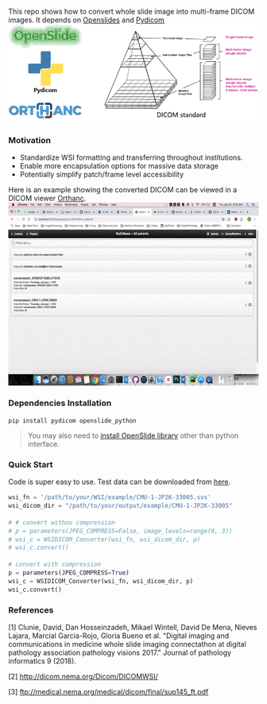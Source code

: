This repo shows how to convert whole slide image into multi-frame DICOM images. It depends on [Openslides](https://openslide.org/) and [Pydicom](https://pydicom.github.io/)
![figure](./figure1.png)
### Motivation
* Standardize WSI formatting and transferring throughout institutions. 
* Enable more encapsulation options for massive data storage
* Potentially simplify patch/frame level accessibility

Here is an example showing the converted DICOM can be viewed in a DICOM viewer [Orthanc](https://www.orthanc-server.com). 
![example](./example.gif)

### Dependencies Installation
```
pip install pydicom openslide_python
```
> You may also need to [install OpenSlide library](https://gist.github.com/digvijayky/b01c3f5e05ea0619c26d1bcc323c3761) other than python interface.

### Quick Start
Code is super easy to use. Test data can be downloaded from [here](http://openslide.cs.cmu.edu/download/openslide-testdata/Aperio/).

``` python
wsi_fn = '/path/to/your/WSI/example/CMU-1-JP2K-33005.svs'
wsi_dicom_dir = "/path/to/your/output/example/CMU-1-JP2K-33005"

# # convert withou compression
# p = parameters(JPEG_COMPRESS=False, image_levels=range(0, 3))
# wsi_c = WSIDICOM_Converter(wsi_fn, wsi_dicom_dir, p)
# wsi_c.convert()

# convert with compression
p = parameters(JPEG_COMPRESS=True)
wsi_c = WSIDICOM_Converter(wsi_fn, wsi_dicom_dir, p)
wsi_c.convert()
```

### References
[1] Clunie, David, Dan Hosseinzadeh, Mikael Wintell, David De Mena, Nieves Lajara, Marcial Garcia-Rojo, Gloria Bueno et al. "Digital imaging and communications in medicine whole slide imaging connectathon at digital pathology association pathology visions 2017." Journal of pathology informatics 9 (2018).

[2] http://dicom.nema.org/Dicom/DICOMWSI/

[3] ftp://medical.nema.org/medical/dicom/final/sup145_ft.pdf


















